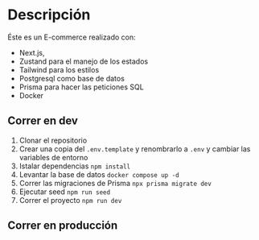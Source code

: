 # Descripción
Éste es un E-commerce realizado con:
- Next.js, 
- Zustand para el manejo de los estados
- Tailwind para los estilos
- Postgresql como base de datos
- Prisma para hacer las peticiones SQL
- Docker

## Correr en dev
1. Clonar el repositorio
2. Crear una copia del ```.env.template``` y renombrarlo a ```.env``` y cambiar las variables de entorno
3. Istalar dependencias ```npm install```
4. Levantar la base de datos ```docker compose up -d```
5. Correr las migraciones de Prisma ```npx prisma migrate dev```
6. Ejecutar seed ```npm run seed```
6. Correr el proyecto ```npm run dev```

## Correr en producción
